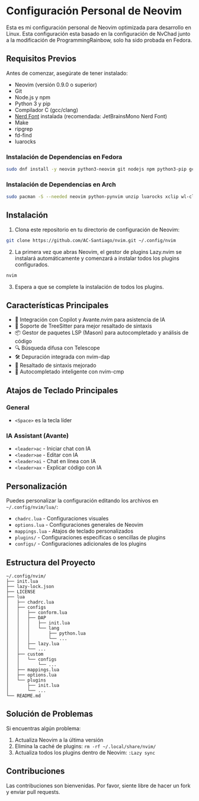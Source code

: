 # Configuración Personal de Neovim

Esta es mi configuración personal de Neovim optimizada para desarrollo en Linux. Esta configuración esta basado en la configuración de NvChad junto a la modificación  de ProgrammingRainbow, solo ha sido probada en Fedora.

## Requisitos Previos

Antes de comenzar, asegúrate de tener instalado:

- Neovim (versión 0.9.0 o superior)
- Git
- Node.js y npm
- Python 3 y pip
- Compilador C (gcc/clang)
- [Nerd Font](https://www.nerdfonts.com/) instalada (recomendada: JetBrainsMono Nerd Font)
- Make
- ripgrep
- fd-find
- luarocks

### Instalación de Dependencias en Fedora

```bash
sudo dnf install -y neovim python3-neovim git nodejs npm python3-pip gcc make ripgrep fd-find luarocks
```

### Instalación de Dependencias en Arch

```bash
sudo pacman -S --needed neovim python-pynvim unzip luarocks xclip wl-clipboard
```

## Instalación

1. Clona este repositorio en tu directorio de configuración de Neovim:

```bash
git clone https://github.com/AC-Santiago/nvim.git ~/.config/nvim
```

2. La primera vez que abras Neovim, el gestor de plugins Lazy.nvim se instalará automáticamente y comenzará a instalar todos los plugins configurados.

```bash
nvim
```

3. Espera a que se complete la instalación de todos los plugins.

## Características Principales

- 🤖 Integración con Copilot y Avante.nvim para asistencia de IA
- 🌳 Soporte de TreeSitter para mejor resaltado de sintaxis
- 📦 Gestor de paquetes LSP (Mason) para autocompletado y análisis de código
- 🔍 Búsqueda difusa con Telescope
- 🛠️ Depuración integrada con nvim-dap
- 🎨 Resaltado de sintaxis mejorado
- 📝 Autocompletado inteligente con nvim-cmp

## Atajos de Teclado Principales

### General
- `<Space>` es la tecla líder

### IA Assistant (Avante)
- `<leader>ac` - Iniciar chat con IA
- `<leader>ae` - Editar con IA
- `<leader>ai` - Chat en línea con IA
- `<leader>ax` - Explicar código con IA

## Personalización

Puedes personalizar la configuración editando los archivos en `~/.config/nvim/lua/`:

- `chadrc.lua` - Configuraciones visuales
- `options.lua` - Configuraciones generales de Neovim
- `mappings.lua` - Atajos de teclado personalizados
- `plugins/` - Configuraciones específicas o sencillas de plugins
- `configs/` - Configuraciones adicionales de los plugins

## Estructura del Proyecto

```
~/.config/nvim/
├── init.lua
├── lazy-lock.json
├── LICENSE
├── lua
│   ├── chadrc.lua
│   ├── configs
│   │   ├── conform.lua
│   │   ├── DAP
│   │   │   ├── init.lua
│   │   │   └── lang
│   │   │       ├── python.lua
│   │   │       └── ...
│   │   ├── lazy.lua
│   │   └── ...
│   ├── custom
│   │   └── configs
│   │       └── ...
│   ├── mappings.lua
│   ├── options.lua
│   └── plugins
│       ├── init.lua
│       └── ...
└── README.md
```

## Solución de Problemas

Si encuentras algún problema:

1. Actualiza Neovim a la última versión
2. Elimina la caché de plugins: `rm -rf ~/.local/share/nvim/`
3. Actualiza todos los plugins dentro de Neovim: `:Lazy sync`

## Contribuciones

Las contribuciones son bienvenidas. Por favor, siente libre de hacer un fork y enviar pull requests.
